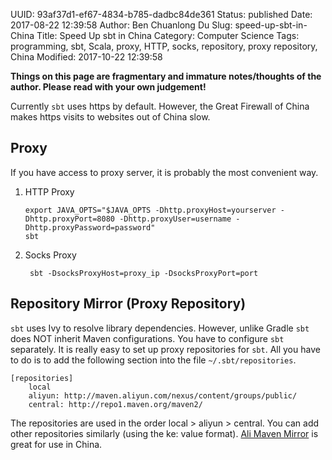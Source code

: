 UUID: 93af37d1-ef67-4834-b785-dadbc84de361
Status: published
Date: 2017-08-22 12:39:58
Author: Ben Chuanlong Du
Slug: speed-up-sbt-in-China
Title: Speed Up sbt in China
Category: Computer Science
Tags: programming, sbt, Scala, proxy, HTTP, socks, repository, proxy repository, China
Modified: 2017-10-22 12:39:58

**Things on this page are fragmentary and immature notes/thoughts of the author. Please read with your own judgement!**

Currently `sbt` uses https by default. 
However, the Great Firewall of China makes https visits to websites out of China slow. 

## Proxy

If you have access to proxy server, 
it is probably the most convenient way. 

1.  HTTP Proxy

        export JAVA_OPTS="$JAVA_OPTS -Dhttp.proxyHost=yourserver -Dhttp.proxyPort=8080 -Dhttp.proxyUser=username -Dhttp.proxyPassword=password"
        sbt 

2. Socks Proxy 

        sbt -DsocksProxyHost=proxy_ip -DsocksProxyPort=port 

## Repository Mirror (Proxy Repository)

`sbt` uses Ivy to resolve library dependencies. 
However, 
unlike Gradle `sbt` does NOT inherit Maven configurations. 
You have to configure `sbt` separately. 
It is really easy to set up proxy repositories for `sbt`. 
All you have to do is to add the following section into the file 
`~/.sbt/repositories`.

    [repositories]
        local
        aliyun: http://maven.aliyun.com/nexus/content/groups/public/
        central: http://repo1.maven.org/maven2/

The repositories are used in the order local > aliyun > central. 
You can add other repositories similarly (using the ke: value format). 
[Ali Maven Mirror](http://maven.aliyun.com/nexus/#welcome) 
is great for use in China.


